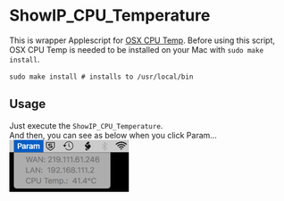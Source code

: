 # ShowIP_CPU_Temperature 

This is wrapper Applescript for [OSX CPU Temp](https://github.com/lavoiesl/osx-cpu-temp). Before using this script, OSX CPU Temp is needed to be installed on your Mac with `sudo make install`.  

    sudo make install # installs to /usr/local/bin

## Usage
Just execute the `ShowIP_CPU_Temperature`.  
And then, you can see as below when you click Param...  
![image](https://raw.githubusercontent.com/vbitjp/VbitImagestock/master/showip.png)